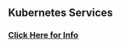 ## Kubernetes Services 

### [Click Here for Info](https://github.com/lerndevops/educka/tree/master/4-services)
